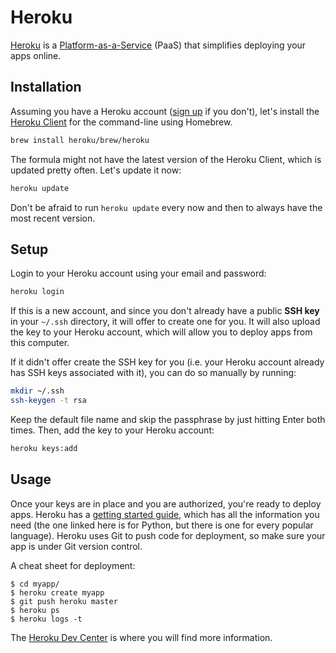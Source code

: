 # Heroku

[Heroku](http://www.heroku.com/) is a [Platform-as-a-Service](http://en.wikipedia.org/wiki/Platform_as_a_service) (PaaS) that simplifies deploying your apps online.

## Installation

Assuming you have a Heroku account ([sign up](https://signup.heroku.com) if you don't), let's install the [Heroku Client](https://devcenter.heroku.com/articles/using-the-cli) for the command-line using Homebrew.

```sh
brew install heroku/brew/heroku
```

The formula might not have the latest version of the Heroku Client, which is updated pretty often. Let's update it now:

```sh
heroku update
```

Don't be afraid to run `heroku update` every now and then to always have the most recent version.

## Setup

Login to your Heroku account using your email and password:

```sh
heroku login
```

If this is a new account, and since you don't already have a public **SSH key** in your `~/.ssh` directory, it will offer to create one for you. It will also upload the key to your Heroku account, which will allow you to deploy apps from this computer.

If it didn't offer create the SSH key for you (i.e. your Heroku account already has SSH keys associated with it), you can do so manually by running:

```sh
mkdir ~/.ssh
ssh-keygen -t rsa
```

Keep the default file name and skip the passphrase by just hitting Enter both times. Then, add the key to your Heroku account:

```sh
heroku keys:add
```

## Usage

Once your keys are in place and you are authorized, you're ready to deploy apps. Heroku has a [getting started guide](https://devcenter.heroku.com/articles/python), which has all the information you need (the one linked here is for Python, but there is one for every popular language). Heroku uses Git to push code for deployment, so make sure your app is under Git version control.

A cheat sheet for deployment:

```console
$ cd myapp/
$ heroku create myapp
$ git push heroku master
$ heroku ps
$ heroku logs -t
```

The [Heroku Dev Center](https://devcenter.heroku.com/) is where you will find more information.
